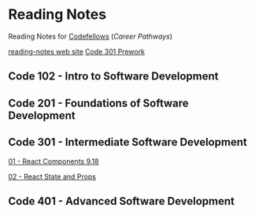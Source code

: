 # Reading Notes

Reading Notes for [Codefellows](https://codefellows.github.io/common_curriculum/prep_work/Setup_Readings) (_Career Pathways_)

[reading-notes web site](https://idcargill.github.io/reading-notes/)
[Code 301 Prework](https://idcargill.github.io/reading-notes/Prework301)

## Code 102 - Intro to Software Development

## Code 201 - Foundations of Software Development

## Code 301 - Intermediate Software Development

[01 - React Components 9.18](https://idcargill.github.io/reading-notes/Read01_ReactComponents)

[02 - React State and Props](https://idcargill.github.io/reading-notes/Reading02_State_Props.md)

## Code 401 - Advanced Software Development
